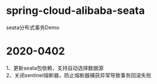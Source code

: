 # spring-cloud-alibaba-seata
seata分布式事务Demo

# 2020-0402
1、更新seata包依赖，支持自动选择数据源
<br>2、关闭sentinel熔断器，防止熔断器捕获异常导致事务回滚失败
